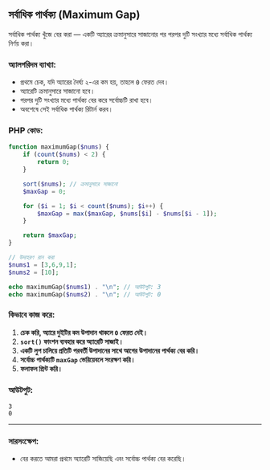 ## **সর্বাধিক পার্থক্য (Maximum Gap)**  
সর্বাধিক পার্থক্য খুঁজে বের করা — একটি অ্যারের ক্রমানুসারে সাজানোর পর পরপর দুটি সংখ্যার মধ্যে সর্বাধিক পার্থক্য নির্ণয় করা।

### **অ্যালগরিদম ব্যাখ্যা:**  
- প্রথমে চেক, যদি অ্যারের দৈর্ঘ্য ২-এর কম হয়, তাহলে `0` ফেরত দেব।  
- অ্যারেটি ক্রমানুসারে সাজানো হবে।  
- পরপর দুটি সংখ্যার মধ্যে পার্থক্য বের করে সর্বোচ্চটি রাখা হবে।  
- অবশেষে সেই সর্বাধিক পার্থক্য রিটার্ন করব।  

### **PHP কোড:**  
```php
function maximumGap($nums) {
    if (count($nums) < 2) {
        return 0;
    }

    sort($nums); // ক্রমানুসারে সাজানো
    $maxGap = 0;

    for ($i = 1; $i < count($nums); $i++) {
        $maxGap = max($maxGap, $nums[$i] - $nums[$i - 1]);
    }

    return $maxGap;
}

// উদাহরণ রান করা
$nums1 = [3,6,9,1];
$nums2 = [10];

echo maximumGap($nums1) . "\n"; // আউটপুট: 3
echo maximumGap($nums2) . "\n"; // আউটপুট: 0
```

### **কিভাবে কাজ করে:**  
1. **চেক করি, অ্যারে দুইটির কম উপাদান থাকলে `0` ফেরত দেই।**  
2. **`sort()` ফাংশন ব্যবহার করে অ্যারেটি সাজাই।**  
3. **একটি লুপ চালিয়ে প্রতিটি পরবর্তী উপাদানের সাথে আগের উপাদানের পার্থক্য বের করি।**  
4. **সর্বোচ্চ পার্থক্যটি `maxGap` ভেরিয়েবলে সংরক্ষণ করি।**  
5. **ফলাফল প্রিন্ট করি।**  

### **আউটপুট:**  
```
3
0
```

---
### **সারসংক্ষেপ:**  
- বের করতে আমরা প্রথমে অ্যারেটি সাজিয়েছি এবং সর্বোচ্চ পার্থক্য বের করেছি।  
